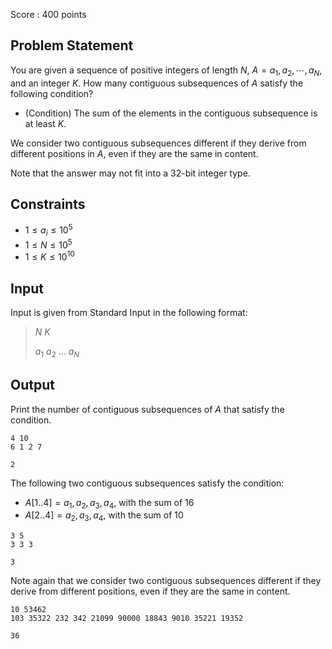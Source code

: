 Score : $400$ points

## Problem Statement

You are given a sequence of positive integers of length $N$, $A=a_1,a_2, \cdots ,a_{N}$, and an integer $K$.
How many contiguous subsequences of $A$ satisfy the following condition?

- (Condition) The sum of the elements in the contiguous subsequence is at least $K$.

We consider two contiguous subsequences different if they derive from different positions in $A$, even if they are the same in content.

Note that the answer may not fit into a $32$-bit integer type.

## Constraints

- $1 \leq a_i \leq 10^5$
- $1 \leq N \leq 10^5$
- $1 \leq K \leq 10^{10}$

## Input

Input is given from Standard Input in the following format:

> $N$ $K$
> 
> $a_1$ $a_2$ $...$ $a_N$

## Output

Print the number of contiguous subsequences of $A$ that satisfy the condition.

```input1
4 10
6 1 2 7
```

```output1
2
```

The following two contiguous subsequences satisfy the condition:

- $A[1..4]=a_1,a_2,a_3,a_4$, with the sum of $16$
- $A[2..4]=a_2,a_3,a_4$, with the sum of $10$

```input2
3 5
3 3 3
```

```output2
3
```

Note again that we consider two contiguous subsequences different if they derive from different positions, even if they are the same in content.

```input3
10 53462
103 35322 232 342 21099 90000 18843 9010 35221 19352
```

```output3
36
```
